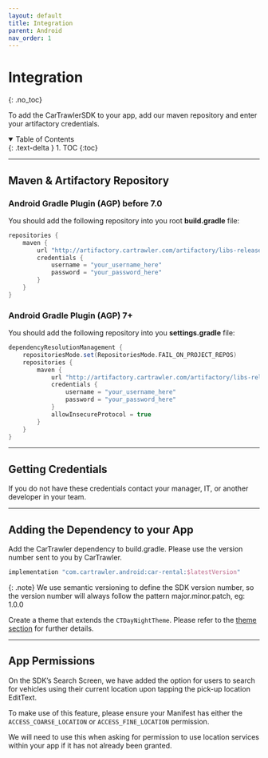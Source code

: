 ```yaml
---
layout: default
title: Integration
parent: Android
nav_order: 1
---
```


# Integration
{: .no_toc}

To add the CarTrawlerSDK to your app, add our maven repository and enter your artifactory credentials.

<details open markdown="block">
  <summary>
    Table of Contents
  </summary>
  {: .text-delta }
1. TOC
{:toc}
</details>

---

## Maven & Artifactory Repository

### Android Gradle Plugin (AGP) before 7.0

You should add the following repository into you root <b>build.gradle</b> file:

```groovy
repositories {
    maven {
        url "http://artifactory.cartrawler.com/artifactory/libs-release-local"
        credentials { 
            username = "your_username_here" 
            password = "your_password_here" 
        }
    }
}
```

### Android Gradle Plugin (AGP) 7+

You should add the following repository into you <b>settings.gradle</b> file:

```groovy
dependencyResolutionManagement {
    repositoriesMode.set(RepositoriesMode.FAIL_ON_PROJECT_REPOS)
    repositories {
        maven {
            url "http://artifactory.cartrawler.com/artifactory/libs-release-local"
            credentials {
                username = "your_username_here"
                password = "your_password_here"
            }
            allowInsecureProtocol = true
        }
    }
}
```

---

## Getting Credentials

If you do not have these credentials contact your manager, IT, or another developer in your team.

---

## Adding the Dependency to your App
Add the CarTrawler dependency to build.gradle. Please use the version number sent to you by CarTrawler.

```groovy     
implementation "com.cartrawler.android:car-rental:$latestVersion" 
```

{: .note}
We use semantic versioning to define the SDK version number, so the version number will always follow the pattern major.minor.patch, eg: 1.0.0

Create a theme that extends the ```CTDayNightTheme```. Please refer to the <a href="/docs/android/customisation/themes" target="_blank">theme section</a> for further details.

---

## App Permissions

On the SDK’s Search Screen, we have added the option for users to search for vehicles using their current location upon tapping the pick-up location EditText.

To make use of this feature, please ensure your Manifest has either the `ACCESS_COARSE_LOCATION` or `ACCESS_FINE_LOCATION` permission.

We will need to use this when asking for permission to use location services within your app if it has not already been granted.